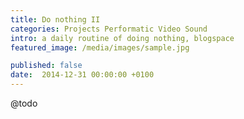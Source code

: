 ```yaml
---
title: Do nothing II
categories: Projects Performatic Video Sound
intro: a daily routine of doing nothing, blogspace
featured_image: /media/images/sample.jpg

published: false
date:  2014-12-31 00:00:00 +0100
---
```


@todo